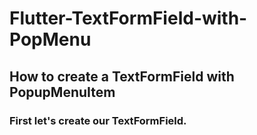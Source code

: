 # Flutter-TextFormField-with-PopMenu
## How to create a TextFormField with PopupMenuItem
### First let's create our TextFormField.
